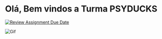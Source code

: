 # Olá, Bem vindos a Turma PSYDUCKS

[![Review Assignment Due Date](https://classroom.github.com/assets/deadline-readme-button-22041afd0340ce965d47ae6ef1cefeee28c7c493a6346c4f15d667ab976d596c.svg)](https://classroom.github.com/a/oGZKwEeW)

![Gif](https://media3.giphy.com/media/v1.Y2lkPTc5MGI3NjExemU1empqb3Brdm1mcXAxNDV6bTlrNnpkc2l4MjgxMmtpMmIzejQ1dSZlcD12MV9pbnRlcm5hbF9naWZfYnlfaWQmY3Q9Zw/VBxWYF511T2HjcJT1v/giphy.gif)
